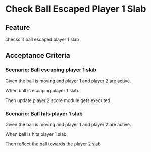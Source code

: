 # Check Ball Escaped Player 1 Slab

## Feature

checks if ball escaped player 1 slab

## Acceptance Criteria

### Scenario: Ball escaping player 1 slab

  Given the ball is moving
  and player 1 and player 2
  are active.

  When ball is escaping player 1 slab.

  Then update player 2 score module gets executed.

### Scenario: Ball hits player 1 slab

  Given the ball is moving
  and player 1 and player 2
  are active.

  When ball is hits player 1 slab.

  Then reflect the ball towards the player 2 slab
 
